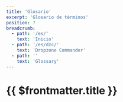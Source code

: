 ```yaml
---
title: 'Glosario'
excerpt: 'Glosario de términos'
position: 7
breadcrumb:
  - path: '/es/'
    text: 'Inicio'
  - path: '/es/dzc/'
    text: 'Dropzone Commander'
  - path: ''
    text: 'Glossary'
---
```


# {{ $frontmatter.title }}
